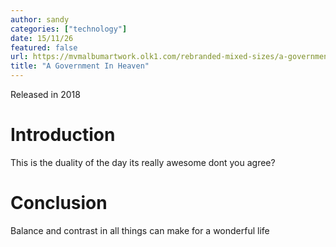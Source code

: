 ```yaml
---
author: sandy
categories: ["technology"]
date: 15/11/26
featured: false
url: https://mvmalbumartwork.olk1.com/rebranded-mixed-sizes/a-government-in-heaven.webp
title: "A Government In Heaven"
---
```

Released in 2018

# Introduction

This is the duality of the day its really awesome dont you agree?

# Conclusion

Balance and contrast in all things can make for a wonderful life
